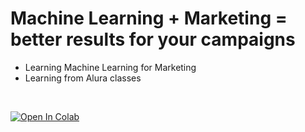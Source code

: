 # Machine Learning + Marketing = better results for your campaigns  
* Learning Machine Learning for Marketing<br>
* Learning from Alura classes <br>
<br>

[![Open In Colab](https://colab.research.google.com/assets/colab-badge.svg)](https://colab.research.google.com/github/thainazanfolin/ml_marketing/blob/main/Predi%C3%A7%C3%A3o_de_Vendas.ipynb)



